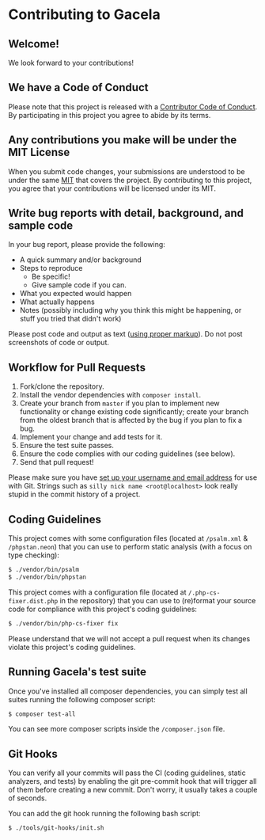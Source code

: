 # Contributing to Gacela

## Welcome!

We look forward to your contributions!

## We have a Code of Conduct

Please note that this project is released with a [Contributor Code of Conduct](CODE_OF_CONDUCT.md). By participating in this project you agree to abide by its terms.

## Any contributions you make will be under the MIT License

When you submit code changes, your submissions are understood to be under the same [MIT](https://github.com/gacela-project/gacela/blob/master/LICENSE) that covers the project. By contributing to this project, you agree that your contributions will be licensed under its MIT.

## Write bug reports with detail, background, and sample code

In your bug report, please provide the following:

* A quick summary and/or background
* Steps to reproduce
    * Be specific!
    * Give sample code if you can.
* What you expected would happen
* What actually happens
* Notes (possibly including why you think this might be happening, or stuff you tried that didn't work)

Please post code and output as text ([using proper markup](https://guides.github.com/features/mastering-markdown/)). 
Do not post screenshots of code or output.

## Workflow for Pull Requests

1. Fork/clone the repository.
2. Install the vendor dependencies with `composer install`.
3. Create your branch from `master` if you plan to implement new functionality or change existing code significantly;
   create your branch from the oldest branch that is affected by the bug if you plan to fix a bug.
4. Implement your change and add tests for it.
5. Ensure the test suite passes.
6. Ensure the code complies with our coding guidelines (see below).
7. Send that pull request!

Please make sure you have [set up your username and email address](https://git-scm.com/book/en/v2/Getting-Started-First-Time-Git-Setup) for use with Git. Strings such as `silly nick name <root@localhost>` look really stupid in the commit history of a project.

## Coding Guidelines

This project comes with some configuration files (located at `/psalm.xml` & `/phpstan.neon`) that you can use to perform static analysis (with a focus on type checking):

```bash
$ ./vendor/bin/psalm
$ ./vendor/bin/phpstan
```

This project comes with a configuration file (located at `/.php-cs-fixer.dist.php` in the repository) that you can use to (re)format your source code for compliance with this project's coding guidelines:

```bash
$ ./vendor/bin/php-cs-fixer fix
```

Please understand that we will not accept a pull request when its changes violate this project's coding guidelines.

## Running Gacela's test suite

Once you've installed all composer dependencies, you can simply test all suites running the following composer script:

```bash
$ composer test-all
```

You can see more composer scripts inside the `/composer.json` file.

## Git Hooks

You can verify all your commits will pass the CI (coding guidelines, static analyzers, and tests) by enabling the git
pre-commit hook that will trigger all of them before creating a new commit. Don't worry, it usually takes a couple of
seconds.

You can add the git hook running the following bash script:

```bash
$ ./tools/git-hooks/init.sh
```
